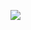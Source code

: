 [![](https://travis-ci.org/imglib/imglib2-ij.svg?branch=master)](https://travis-ci.org/imglib/imglib2-ij)

